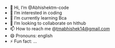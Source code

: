 - 👋 Hi, I’m @Abhishektm-code
- 👀 I’m interested in coding
- 🌱 I’m currently learning Bca
- 💞️ I’m looking to collaborate on hithub
- 📫 How to reach me @tmabhishek14@gmail.com
- 😄 Pronouns: english
- ⚡ Fun fact: ...

<!---
Abhishektm-code/Abhishektm-code is a ✨ special ✨ repository because its `README.md` (this file) appears on your GitHub profile.
You can click the Preview link to take a look at your changes.
--->
